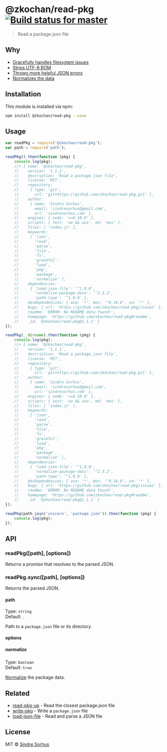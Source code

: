 <!--@'# ' + package.name + shields('travis')-->
# @zkochan/read-pkg[![Build status for master](https://img.shields.io/travis/zkochan/read-pkg/master.svg?style=flat)](https://travis-ci.org/zkochan/read-pkg)
<!--/@-->

> Read a package.json file

## Why

- [Gracefully handles filesystem issues](https://github.com/isaacs/node-graceful-fs)
- [Strips UTF-8 BOM](https://github.com/sindresorhus/strip-bom)
- [Throws more helpful JSON errors](https://github.com/sindresorhus/parse-json)
- [Normalizes the data](https://github.com/npm/normalize-package-data#what-normalization-currently-entails)

<!--@installation()-->
## Installation

This module is installed via npm:

```sh
npm install @zkochan/read-pkg --save
```
<!--/@-->

## Usage

<!--@example('example.js')-->
```js
var readPkg = require('@zkochan/read-pkg');
var path = require('path');

readPkg().then(function (pkg) {
	console.log(pkg);
	//> { name: '@zkochan/read-pkg',
	//    version: '1.1.1',
	//    description: 'Read a package.json file',
	//    license: 'MIT',
	//    repository: 
	//     { type: 'git',
	//       url: 'git+https://github.com/zkochan/read-pkg.git' },
	//    author: 
	//     { name: 'Sindre Sorhus',
	//       email: 'sindresorhus@gmail.com',
	//       url: 'sindresorhus.com' },
	//    engines: { node: '>=0.10.0' },
	//    scripts: { test: 'xo && ava', md: 'mos' },
	//    files: [ 'index.js' ],
	//    keywords: 
	//     [ 'json',
	//       'read',
	//       'parse',
	//       'file',
	//       'fs',
	//       'graceful',
	//       'load',
	//       'pkg',
	//       'package',
	//       'normalize' ],
	//    dependencies: 
	//     { 'load-json-file': '^1.0.0',
	//       'normalize-package-data': '^2.3.2',
	//       'path-type': '^1.0.0' },
	//    devDependencies: { ava: '*', mos: '^0.16.0', xo: '*' },
	//    bugs: { url: 'https://github.com/zkochan/read-pkg/issues' },
	//    readme: 'ERROR: No README data found!',
	//    homepage: 'https://github.com/zkochan/read-pkg#readme',
	//    _id: '@zkochan/read-pkg@1.1.1' }
});

readPkg(__dirname).then(function (pkg) {
	console.log(pkg);
	//> { name: '@zkochan/read-pkg',
	//    version: '1.1.1',
	//    description: 'Read a package.json file',
	//    license: 'MIT',
	//    repository: 
	//     { type: 'git',
	//       url: 'git+https://github.com/zkochan/read-pkg.git' },
	//    author: 
	//     { name: 'Sindre Sorhus',
	//       email: 'sindresorhus@gmail.com',
	//       url: 'sindresorhus.com' },
	//    engines: { node: '>=0.10.0' },
	//    scripts: { test: 'xo && ava', md: 'mos' },
	//    files: [ 'index.js' ],
	//    keywords: 
	//     [ 'json',
	//       'read',
	//       'parse',
	//       'file',
	//       'fs',
	//       'graceful',
	//       'load',
	//       'pkg',
	//       'package',
	//       'normalize' ],
	//    dependencies: 
	//     { 'load-json-file': '^1.0.0',
	//       'normalize-package-data': '^2.3.2',
	//       'path-type': '^1.0.0' },
	//    devDependencies: { ava: '*', mos: '^0.16.0', xo: '*' },
	//    bugs: { url: 'https://github.com/zkochan/read-pkg/issues' },
	//    readme: 'ERROR: No README data found!',
	//    homepage: 'https://github.com/zkochan/read-pkg#readme',
	//    _id: '@zkochan/read-pkg@1.1.1' }
});

readPkg(path.join('unicorn', 'package.json')).then(function (pkg) {
	console.log(pkg);
});
```
<!--/@-->

## API

### readPkg([path], [options])

Returns a promise that resolves to the parsed JSON.

### readPkg.sync([path], [options])

Returns the parsed JSON.

#### path

Type: `string`  
Default: `.`

Path to a `package.json` file or its directory.

#### options

##### normalize

Type: `boolean`  
Default: `true`

[Normalize](https://github.com/npm/normalize-package-data#what-normalization-currently-entails) the package data.

## Related

- [read-pkg-up](https://github.com/sindresorhus/read-pkg-up) - Read the closest package.json file
- [write-pkg](https://github.com/sindresorhus/write-pkg) - Write a `package.json` file
- [load-json-file](https://github.com/sindresorhus/load-json-file) - Read and parse a JSON file

<!--@license()-->
## License

MIT © [Sindre Sorhus](sindresorhus.com)
<!--/@-->
